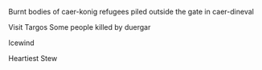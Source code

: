 
Burnt bodies of caer-konig refugees piled outside the gate in caer-dineval

Visit Targos
Some people killed by duergar

Icewind 

Heartiest Stew 
